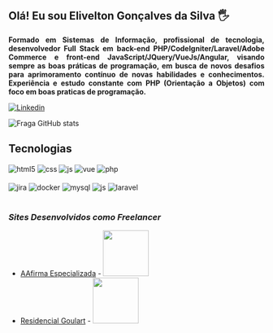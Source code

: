 ## Olá! Eu sou Elivelton Gonçalves da Silva 🖐️

**<p align="justify">Formado em Sistemas de Informação, profissional de tecnologia, desenvolvedor Full Stack em back-end PHP/CodeIgniter/Laravel/Adobe Commerce e front-end JavaScript/JQuery/VueJs/Angular, visando sempre as boas
práticas de programação, em busca de novos desafios para aprimoramento contínuo de novas habilidades e conhecimentos. Experiência e estudo constante com PHP (Orientação a Objetos) com foco em boas praticas de programação.</p>**

[![Linkedin](https://img.shields.io/badge/LinkedIn-0077B5?style=for-the-badge&logo=linkedin&logoColor=white)](https://www.linkedin.com/in/elivelton-gon%C3%A7alves-silva-02bb13100/)

![Fraga GitHub stats](https://github-readme-stats.vercel.app/api?username=EliveltonEGS&show_icons=true&theme=dracula&count_private=true)

## Tecnologias

<div style="display: inline_block">
  <img align="center" alt="html5" src="https://img.shields.io/badge/HTML5-E34F26?style=for-the-badge&logo=html5&logoColor=white" />
  <img align="center" alt="css" src="https://img.shields.io/badge/CSS3-1572B6?style=for-the-badge&logo=css3&logoColor=white" />
  <img align="center" alt="js" src="https://img.shields.io/badge/JavaScript-F7DF1E?style=for-the-badge&logo=javascript&logoColor=black" />
  <img align="center" alt="vue" src="https://img.shields.io/badge/Vue.js-35495E?style=for-the-badge&logo=vue.js&logoColor=4FC08D" />
  <img align="center" alt="php" src="https://img.shields.io/badge/PHP-777BB4?style=for-the-badge&logo=php&logoColor=white" /><br/><br/>
  <img align="center" alt="jira" src="https://img.shields.io/badge/Jira-0052CC?style=for-the-badge&logo=Jira&logoColor=white" />
  <img align="center" alt="docker" src="https://img.shields.io/badge/Docker-2CA5E0?style=for-the-badge&logo=docker&logoColor=white" />
  <img align="center" alt="mysql" src="https://img.shields.io/badge/MySQL-005C84?style=for-the-badge&logo=mysql&logoColor=white" />
  <img align="center" alt="js" src="https://img.shields.io/badge/PostgreSQL-316192?style=for-the-badge&logo=postgresql&logoColor=white" />
  <img align="center" alt="laravel" src="https://img.shields.io/badge/Laravel-FF2D20?style=for-the-badge&logo=laravel&logoColor=white" />
</div><br/>

### **_Sites Desenvolvidos como Freelancer_**

- [AAfirma Especializada](https://aafirmaespecializada.com.br/) - <img width="90" src="https://skillicons.dev/icons?i=js,html,css,wasm)](https://skillicons.dev"/>
- [Residencial Goulart](https://residencialgoulart.com.br/) - <img width="90" src="https://skillicons.dev/icons?i=js,html,css,wasm)](https://skillicons.dev"/>
